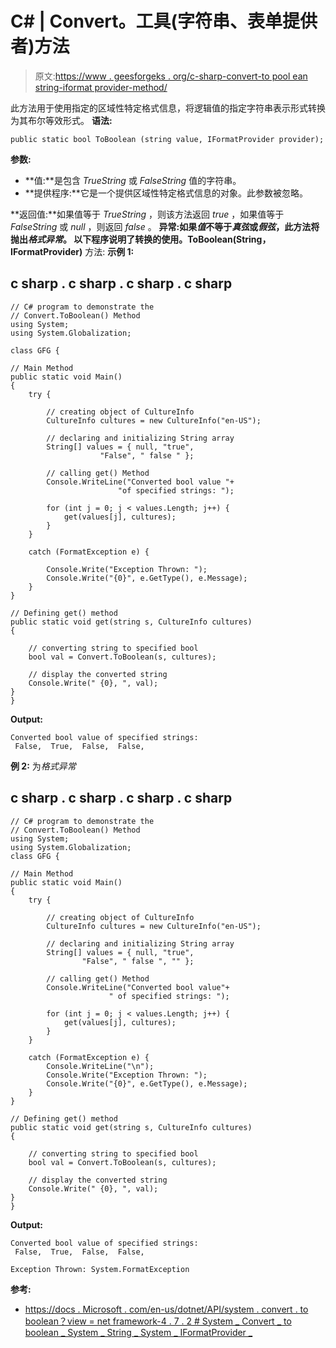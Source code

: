 # C# | Convert。工具(字符串、表单提供者)方法

> 原文:[https://www . geesforgeks . org/c-sharp-convert-to pool ean string-iformat provider-method/](https://www.geeksforgeeks.org/c-sharp-convert-tobooleanstring-iformatprovider-method/)

此方法用于使用指定的区域性特定格式信息，将逻辑值的指定字符串表示形式转换为其布尔等效形式。
**语法:**

```
public static bool ToBoolean (string value, IFormatProvider provider);
```

**参数:**

*   **值:**是包含 *TrueString* 或 *FalseString* 值的字符串。
*   **提供程序:**它是一个提供区域性特定格式信息的对象。此参数被忽略。

**返回值:**如果值等于 *TrueString* ，则该方法返回 *true* ，如果值等于 *FalseString* 或 *null* ，则返回 *false* 。
**异常:**如果*值*不等于*真弦*或*假弦*，此方法将抛出*格式异常*。
以下程序说明了**转换的使用。ToBoolean(String，IFormatProvider)** 方法:
**示例 1:**

## c sharp . c sharp . c sharp . c sharp

```
// C# program to demonstrate the
// Convert.ToBoolean() Method
using System;
using System.Globalization;

class GFG {

// Main Method
public static void Main()
{
    try {

        // creating object of CultureInfo
        CultureInfo cultures = new CultureInfo("en-US");

        // declaring and initializing String array
        String[] values = { null, "true",
                    "False", " false " };

        // calling get() Method
        Console.WriteLine("Converted bool value "+
                        "of specified strings: ");

        for (int j = 0; j < values.Length; j++) {
            get(values[j], cultures);
        }
    }

    catch (FormatException e) {

        Console.Write("Exception Thrown: ");
        Console.Write("{0}", e.GetType(), e.Message);
    }
}

// Defining get() method
public static void get(string s, CultureInfo cultures)
{

    // converting string to specified bool
    bool val = Convert.ToBoolean(s, cultures);

    // display the converted string
    Console.Write(" {0}, ", val);
}
}
```

**Output:** 

```
Converted bool value of specified strings: 
 False,  True,  False,  False,
```

**例 2:** 为*格式异常*

## c sharp . c sharp . c sharp . c sharp

```
// C# program to demonstrate the
// Convert.ToBoolean() Method
using System;
using System.Globalization;
class GFG {

// Main Method
public static void Main()
{
    try {

        // creating object of CultureInfo
        CultureInfo cultures = new CultureInfo("en-US");

        // declaring and initializing String array
        String[] values = { null, "true",
                "False", " false ", "" };

        // calling get() Method
        Console.WriteLine("Converted bool value"+
                      " of specified strings: ");

        for (int j = 0; j < values.Length; j++) {
            get(values[j], cultures);
        }
    }

    catch (FormatException e) {
        Console.WriteLine("\n");
        Console.Write("Exception Thrown: ");
        Console.Write("{0}", e.GetType(), e.Message);
    }
}

// Defining get() method
public static void get(string s, CultureInfo cultures)
{

    // converting string to specified bool
    bool val = Convert.ToBoolean(s, cultures);

    // display the converted string
    Console.Write(" {0}, ", val);
}
}
```

**Output:** 

```
Converted bool value of specified strings: 
 False,  True,  False,  False, 

Exception Thrown: System.FormatException
```

**参考:**

*   [https://docs . Microsoft . com/en-us/dotnet/API/system . convert . to boolean？view = net framework-4 . 7 . 2 # System _ Convert _ to boolean _ System _ String _ System _ IFormatProvider _](https://docs.microsoft.com/en-us/dotnet/api/system.convert.toboolean?view=netframework-4.7.2#System_Convert_ToBoolean_System_String_System_IFormatProvider_)